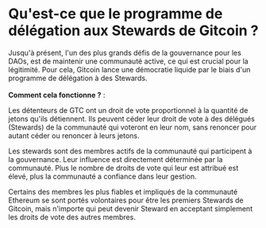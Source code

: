 # Qu'est-ce que le programme de délégation aux Stewards de Gitcoin ?

Jusqu'à présent, l'un des plus grands défis de la gouvernance pour les DAOs, est de maintenir une communauté active, ce qui est crucial pour la légitimité. Pour cela, Gitcoin lance une démocratie liquide par le biais d'un programme de délégation à des Stewards. \
\
**Comment cela fonctionne ?** :

Les détenteurs de GTC ont un droit de vote proportionnel à la quantité de jetons qu'ils détiennent. Ils peuvent céder leur droit de vote à des délégués (Stewards) de la communauté qui voteront en leur nom, sans renoncer pour autant céder ou renoncer à leurs jetons.

Les stewards sont des membres actifs de la communauté qui participent à la gouvernance. Leur influence est directement déterminée par la communauté. Plus le nombre de droits de vote qui leur est attribué est élevé, plus la communauté a confiance dans leur gestion.

Certains des membres les plus fiables et impliqués de la communauté Ethereum se sont portés volontaires pour être les premiers Stewards de Gitcoin, mais n'importe qui peut devenir Steward  en acceptant simplement les droits de vote des autres membres.

